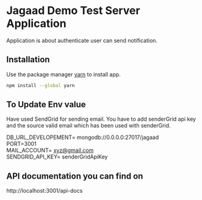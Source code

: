 # Jagaad Demo Test Server Application

Application is about authenticate user can send notification.

## Installation

Use the package manager [yarn](https://classic.yarnpkg.com/lang/en/docs/install/#windows-stable) to install app.

```bash
npm install --global yarn
```

## To Update Env value
Have used SendGrid for sending email. You have to add senderGrid api key and the source valid email which has been used with senderGrid.


DB_URL_DEVELOPEMENT= mongodb://0.0.0.0:27017/jagaad <br>
PORT=3001<br>
MAIL_ACCOUNT= xyz@gmail.com<br>
SENDGRID_API_KEY= senderGridApiKey<br>

## API documentation you can find on 
http://localhost:3001/api-docs
